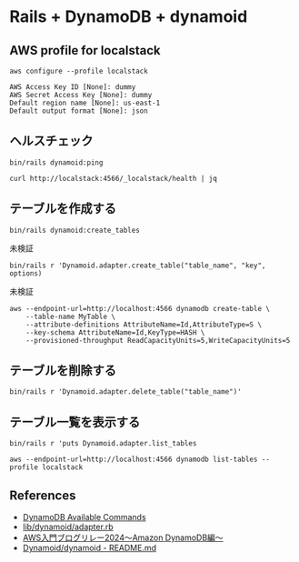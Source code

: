 # Rails + DynamoDB + dynamoid

## AWS profile for localstack

```shell
aws configure --profile localstack
```
```
AWS Access Key ID [None]: dummy
AWS Secret Access Key [None]: dummy
Default region name [None]: us-east-1
Default output format [None]: json
```

## ヘルスチェック

```shell
bin/rails dynamoid:ping
```

```
curl http://localstack:4566/_localstack/health | jq
```

## テーブルを作成する

```shell
bin/rails dynamoid:create_tables
```

未検証
```shell
bin/rails r 'Dynamoid.adapter.create_table("table_name", "key", options)
```

未検証
```shell
aws --endpoint-url=http://localhost:4566 dynamodb create-table \
    --table-name MyTable \
    --attribute-definitions AttributeName=Id,AttributeType=S \
    --key-schema AttributeName=Id,KeyType=HASH \
    --provisioned-throughput ReadCapacityUnits=5,WriteCapacityUnits=5
```

## テーブルを削除する

```shell
bin/rails r 'Dynamoid.adapter.delete_table("table_name")'
```

## テーブル一覧を表示する

```shell
bin/rails r 'puts Dynamoid.adapter.list_tables
```

```shell
aws --endpoint-url=http://localhost:4566 dynamodb list-tables --profile localstack
```

## References

* [DynamoDB Available Commands](https://docs.aws.amazon.com/cli/latest/reference/dynamodb/#available-commands)
* [lib/dynamoid/adapter.rb](https://github.com/Dynamoid/dynamoid/blob/3fc2fc7155b1d7a294048126e31c8c095d888da4/lib/dynamoid/adapter.rb)
* [AWS入門ブログリレー2024〜Amazon DynamoDB編〜](https://dev.classmethod.jp/articles/introduction-2024-amazon-dynamodb/)
* [Dynamoid/dynamoid - README.md](https://github.com/Dynamoid/dynamoid/blob/master/README.md)

